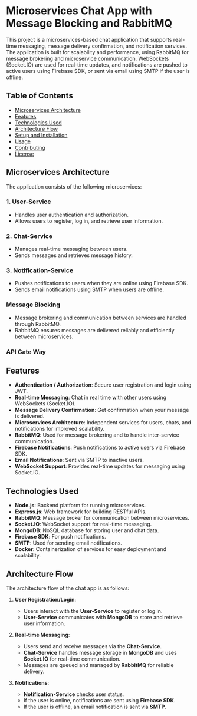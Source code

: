 # Microservices Chat App with Message Blocking and RabbitMQ

This project is a microservices-based chat application that supports real-time messaging, message delivery confirmation, and notification services. The application is built for scalability and performance, using RabbitMQ for message brokering and microservice communication. WebSockets (Socket.IO) are used for real-time updates, and notifications are pushed to active users using Firebase SDK, or sent via email using SMTP if the user is offline.

## Table of Contents
- [Microservices Architecture](#microservices-architecture)
- [Features](#features)
- [Technologies Used](#technologies-used)
- [Architecture Flow](#architecture-flow)
- [Setup and Installation](#setup-and-installation)
- [Usage](#usage)
- [Contributing](#contributing)
- [License](#license)

## Microservices Architecture
The application consists of the following microservices:

### 1. **User-Service**
   - Handles user authentication and authorization.
   - Allows users to register, log in, and retrieve user information.

### 2. **Chat-Service**
   - Manages real-time messaging between users.
   - Sends messages and retrieves message history.

### 3. **Notification-Service**
   - Pushes notifications to users when they are online using Firebase SDK.
   - Sends email notifications using SMTP when users are offline.

### **Message Blocking**
   - Message brokering and communication between services are handled through RabbitMQ.
   - RabbitMQ ensures messages are delivered reliably and efficiently between microservices.

### **API Gate Way**
   

## Features
- **Authentication / Authorization**: Secure user registration and login using JWT.
- **Real-time Messaging**: Chat in real time with other users using WebSockets (Socket.IO).
- **Message Delivery Confirmation**: Get confirmation when your message is delivered.
- **Microservices Architecture**: Independent services for users, chats, and notifications for improved scalability.
- **RabbitMQ**: Used for message brokering and to handle inter-service communication.
- **Firebase Notifications**: Push notifications to active users via Firebase SDK.
- **Email Notifications**: Sent via SMTP to inactive users.
- **WebSocket Support**: Provides real-time updates for messaging using Socket.IO.

## Technologies Used
- **Node.js**: Backend platform for running microservices.
- **Express.js**: Web framework for building RESTful APIs.
- **RabbitMQ**: Message broker for communication between microservices.
- **Socket.IO**: WebSocket support for real-time messaging.
- **MongoDB**: NoSQL database for storing user and chat data.
- **Firebase SDK**: For push notifications.
- **SMTP**: Used for sending email notifications.
- **Docker**: Containerization of services for easy deployment and scalability.

## Architecture Flow

The architecture flow of the chat app is as follows:

1. **User Registration/Login**:
   - Users interact with the **User-Service** to register or log in.
   - **User-Service** communicates with **MongoDB** to store and retrieve user information.
   
2. **Real-time Messaging**:
   - Users send and receive messages via the **Chat-Service**.
   - **Chat-Service** handles message storage in **MongoDB** and uses **Socket.IO** for real-time communication.
   - Messages are queued and managed by **RabbitMQ** for reliable delivery.

3. **Notifications**:
   - **Notification-Service** checks user status.
   - If the user is online, notifications are sent using **Firebase SDK**.
   - If the user is offline, an email notification is sent via **SMTP**.


